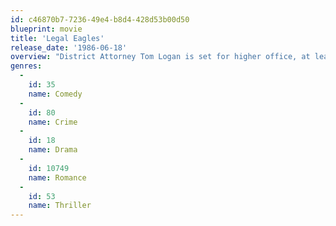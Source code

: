 ```yaml
---
id: c46870b7-7236-49e4-b8d4-428d53b00d50
blueprint: movie
title: 'Legal Eagles'
release_date: '1986-06-18'
overview: "District Attorney Tom Logan is set for higher office, at least until he becomes involved with defence lawyer Laura Kelly and her unpredictable client Chelsea Deardon. It seems the least of Chelsea's crimes is the theft of a very valuable painting, but as the women persuade Logan to investigate further and to cut some official corners, a much more sinister scenario starts to emerge."
genres:
  -
    id: 35
    name: Comedy
  -
    id: 80
    name: Crime
  -
    id: 18
    name: Drama
  -
    id: 10749
    name: Romance
  -
    id: 53
    name: Thriller
---
```

